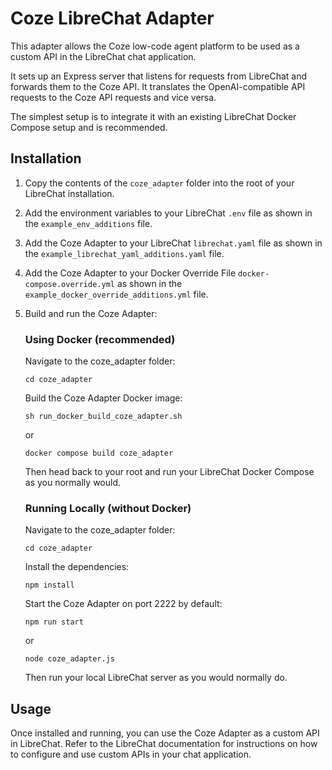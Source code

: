 # Coze LibreChat Adapter

This adapter allows the Coze low-code agent platform to be used as a custom API in the LibreChat chat application. 

It sets up an Express server that listens for requests from LibreChat and forwards them to the Coze API. It translates the OpenAI-compatible API requests to the Coze API requests and vice versa.

The simplest setup is to integrate it with an existing LibreChat Docker Compose setup and is recommended.

## Installation

1. Copy the contents of the `coze_adapter` folder into the root of your LibreChat installation.

2. Add the environment variables to your LibreChat `.env` file as shown in the `example_env_additions` file.

3. Add the Coze Adapter to your LibreChat `librechat.yaml` file as shown in the `example_librechat_yaml_additions.yaml` file.

4. Add the Coze Adapter to your Docker Override File `docker-compose.override.yml` as shown in the `example_docker_override_additions.yml` file.

5. Build and run the Coze Adapter:

   ### Using Docker (recommended)

   Navigate to the coze_adapter folder:
   ```
   cd coze_adapter
   ```

   Build the Coze Adapter Docker image:
   ```
   sh run_docker_build_coze_adapter.sh
   ```
   or
   ```
   docker compose build coze_adapter
   ```
   Then head back to your root and run your LibreChat Docker Compose as you normally would.

   ### Running Locally (without Docker)

   Navigate to the coze_adapter folder:
   ```
   cd coze_adapter
   ```

   Install the dependencies:
   ```
   npm install
   ```

   Start the Coze Adapter on port 2222 by default:
   ```
   npm run start
   ```
   or
   ```
   node coze_adapter.js
   ```
   Then run your local LibreChat server as you would normally do.

## Usage

Once installed and running, you can use the Coze Adapter as a custom API in LibreChat. Refer to the LibreChat documentation for instructions on how to configure and use custom APIs in your chat application.
